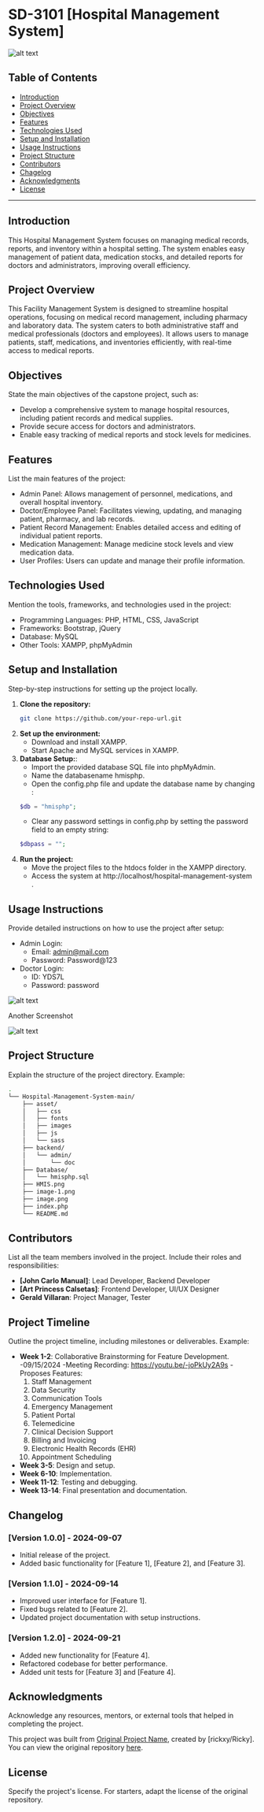 # SD-3101 [Hospital Management System]

![alt text](HMIS.png)

## Table of Contents
- [Introduction](#introduction)
- [Project Overview](#project-overview)
- [Objectives](#objectives)
- [Features](#features)
- [Technologies Used](#technologies-used)
- [Setup and Installation](#setup-and-installation)
- [Usage Instructions](#usage-instructions)
- [Project Structure](#project-structure)
- [Contributors](#contributors)
- [Chagelog](#changelog)
- [Acknowledgments](#acknowledgments)
- [License](#license)

---

## Introduction
This Hospital Management System focuses on managing medical records, reports, and inventory within a hospital setting. The system enables easy management of patient data, medication stocks, and detailed reports for doctors and administrators, improving overall efficiency.

## Project Overview
This Facility Management System is designed to streamline hospital operations, focusing on medical record management, including pharmacy and laboratory data. The system caters to both administrative staff and medical professionals (doctors and employees). It allows users to manage patients, staff, medications, and inventories efficiently, with real-time access to medical reports.

## Objectives
State the main objectives of the capstone project, such as:
- Develop a comprehensive system to manage hospital resources, including patient records and medical supplies.
- Provide secure access for doctors and administrators.
- Enable easy tracking of medical reports and stock levels for medicines.

## Features
List the main features of the project:
- Admin Panel: Allows management of personnel, medications, and overall hospital inventory.
- Doctor/Employee Panel: Facilitates viewing, updating, and managing patient, pharmacy, and lab records.
- Patient Record Management: Enables detailed access and editing of individual patient reports.
- Medication Management: Manage medicine stock levels and view medication data.
- User Profiles: Users can update and manage their profile information.

## Technologies Used
Mention the tools, frameworks, and technologies used in the project:
- Programming Languages: PHP, HTML, CSS, JavaScript
- Frameworks: Bootstrap, jQuery
- Database: MySQL
- Other Tools: XAMPP, phpMyAdmin

## Setup and Installation
Step-by-step instructions for setting up the project locally.

1. **Clone the repository:**
   ```bash
   git clone https://github.com/your-repo-url.git
   ```
2. **Set up the environment:**
	- Download and install XAMPP.
   - Start Apache and MySQL services in XAMPP.
3. **Database Setup:**: 
   - Import the provided database SQL file into phpMyAdmin.
   - Name the databasename hmisphp.
   - Open the config.php file and update the database name by changing :
   ```php
   $db = "hmisphp";
   ```
   - Clear any password settings in config.php by setting the password field to an empty string:
   ```php
   $dbpass = "";
   ```
4. **Run the project:**
   - Move the project files to the htdocs folder in the XAMPP directory.
   - Access the system at http://localhost/hospital-management-system .


## Usage Instructions
Provide detailed instructions on how to use the project after setup:
- Admin Login:
   - Email: admin@mail.com
   - Password: Password@123
- Doctor Login:
   - ID: YDS7L
   - Password: password

![alt text](image-1.png)

Another Screenshot

![alt text](image.png)
## Project Structure
Explain the structure of the project directory. Example:
```bash
.
└── Hospital-Management-System-main/
    ├── asset/
    │   ├── css
    │   ├── fonts
    │   ├── images
    │   ├── js
    │   └── sass
    ├── backend/
    │   └── admin/
    │       └── doc
    ├── Database/
    │   └── hmisphp.sql
    ├── HMIS.png
    ├── image-1.png
    ├── image.png
    ├── index.php
    └── README.md
```

## Contributors

List all the team members involved in the project. Include their roles and responsibilities:

- **[John Carlo Manual]**: Lead Developer, Backend Developer
- **[Art Princess Calsetas]**: Frontend Developer, UI/UX Designer
- **Gerald Villaran**: Project Manager, Tester

## Project Timeline

Outline the project timeline, including milestones or deliverables. Example:

- **Week 1-2**: Collaborative Brainstorming for Feature Development.
	-09/15/2024
  	-Meeting Recording: https://youtu.be/-joPkUy2A9s
  	-Proposes Features:
  	1. Staff Management
  	2. Data Security
  	3. Communication Tools
  	4. Emergency Management
  	5. Patient Portal
  	6. Telemedicine
  	7. Clinical Decision Support
  	8. Billing and Invoicing
  	9. Electronic Health Records (EHR)
  	10. Appointment Scheduling	
- **Week 3-5**: Design and setup.
- **Week 6-10**: Implementation.
- **Week 11-12**: Testing and debugging.
- **Week 13-14**: Final presentation and documentation.

## Changelog

### [Version 1.0.0] - 2024-09-07
- Initial release of the project.
- Added basic functionality for [Feature 1], [Feature 2], and [Feature 3].

### [Version 1.1.0] - 2024-09-14
- Improved user interface for [Feature 1].
- Fixed bugs related to [Feature 2].
- Updated project documentation with setup instructions.

### [Version 1.2.0] - 2024-09-21
- Added new functionality for [Feature 4].
- Refactored codebase for better performance.
- Added unit tests for [Feature 3] and [Feature 4].
## Acknowledgments

Acknowledge any resources, mentors, or external tools that helped in completing the project.

This project was built from [Original Project Name](https://github.com/rickxy/Hospital-Management-System.git), created by [rickxy/Ricky]. You can view the original repository [here](https://github.com/rickxy/Hospital-Management-System.git).

## License

Specify the project's license. For starters, adapt the license of the original repository.
